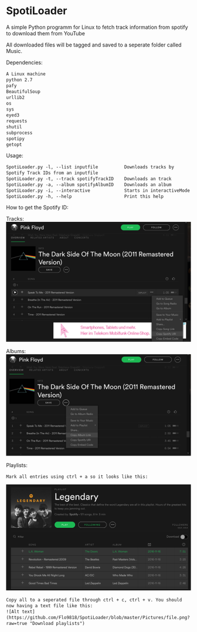 # SpotiLoader
A simple Python programm for Linux to fetch track information from spotify to download them from YouTube

All downloaded files will be tagged and saved to a seperate folder called Music.

Dependencies:

    A Linux machine
    python 2.7
    pafy
    BeautifulSoup
    urllib2
    os
    sys
    eyed3
    requests
    shutil
    subprocess
    spotipy
    getopt

Usage:

    SpotiLoader.py -l, --list inputfile          Downloads tracks by Spotify Track IDs from an inputfile
    SpotiLoader.py -t, --track spotifyTrackID    Downloads an track
    SpotiLoader.py -a, --album spotifyAlbumID    Downloads an album
    SpotiLoader.py -i, --interactive             Starts in interactiveMode
    SpotiLoader.py -h, --help                    Print this help

How to get the Spotify ID:
    
   Tracks:
   ![Alt text](https://github.com/Flo9818/SpotiLoader/blob/master/Pictures/track.png?raw=true "Getting Track ID")  
   
   Albums:
   ![Alt text](https://github.com/Flo9818/SpotiLoader/blob/master/Pictures/album.png?raw=true "Getting Album ID")
   
   Playlists:
   
    Mark all entries using ctrl + a so it looks like this:
   ![Alt text](https://github.com/Flo9818/SpotiLoader/blob/master/Pictures/playlist.png?raw=true "Download playlists")
   
    Copy all to a seperated file through ctrl + c, ctrl + v. You should now having a text file like this:
    ![Alt text](https://github.com/Flo9818/SpotiLoader/blob/master/Pictures/file.png?raw=true "Download playlists")
